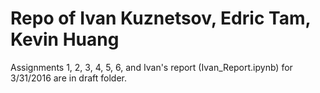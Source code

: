 # Repo of Ivan Kuznetsov, Edric Tam, Kevin Huang
Assignments 1, 2, 3, 4, 5, 6, and Ivan's report (Ivan_Report.ipynb) for 3/31/2016 are in draft folder.
